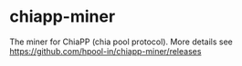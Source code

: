 # chiapp-miner
The miner for ChiaPP (chia pool protocol). 
More details see https://github.com/hpool-in/chiapp-miner/releases
